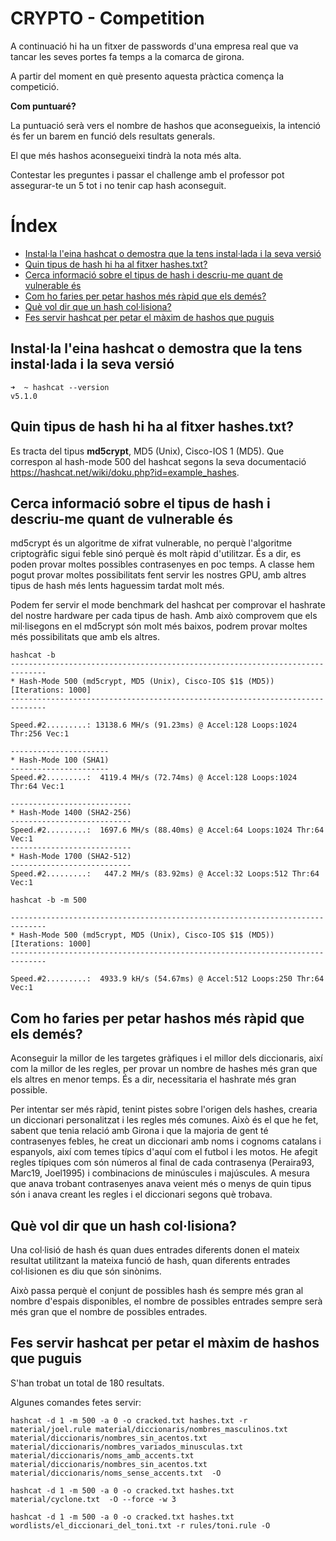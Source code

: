 <!-----
title: "CRYPTO - Competition"
author: "Toni Peraira"
date: "2022-01-11"
version: "1.0"
geometry: left=2.54cm,right=2.54cm,top=2.54cm,bottom=2.54cm
header-right: '\headerlogo'
header-includes:
- '`\newcommand{\headerlogo}{\raisebox{0pt}[0pt]{\includegraphics[width=3cm]{../institut_montilivi.png}}}`{=latex}'
---

pandoc README.md -o Toni_Peraira_CRYPTO_Competition.pdf --from markdown --template eisvogel --listings --pdf-engine=xelatex --toc -s -V toc-title:"Índex"
-->

# CRYPTO - Competition <!-- omit in toc -->

A continuació hi ha un fitxer de passwords d'una empresa real que va tancar les seves portes fa temps a la comarca de girona. 

A partir del moment en què presento aquesta pràctica comença la competició. 

**Com puntuaré?**

La puntuació serà vers el nombre de hashos que aconsegueixis, la intenció és fer un barem en funció dels resultats generals. 

El que més hashos aconsegueixi tindrà la nota més alta. 

Contestar les preguntes i passar el challenge amb el professor pot assegurar-te un 5 tot i no tenir cap hash aconseguit.  

# Índex <!-- omit in toc -->
- [Instal·la l'eina hashcat o demostra que la tens instal·lada i la seva versió](#installa-leina-hashcat-o-demostra-que-la-tens-installada-i-la-seva-versió)
- [Quin tipus de hash hi ha al fitxer hashes.txt?](#quin-tipus-de-hash-hi-ha-al-fitxer-hashestxt)
- [Cerca informació sobre el tipus de hash i descriu-me quant de vulnerable és](#cerca-informació-sobre-el-tipus-de-hash-i-descriu-me-quant-de-vulnerable-és)
- [Com ho faries per petar hashos més ràpid que els demés?](#com-ho-faries-per-petar-hashos-més-ràpid-que-els-demés)
- [Què vol dir que un hash col·lisiona?](#què-vol-dir-que-un-hash-collisiona)
- [Fes servir hashcat per petar el màxim de hashos que puguis](#fes-servir-hashcat-per-petar-el-màxim-de-hashos-que-puguis)

## Instal·la l'eina hashcat o demostra que la tens instal·lada i la seva versió

```console
➜  ~ hashcat --version
v5.1.0
```

## Quin tipus de hash hi ha al fitxer hashes.txt?

Es tracta del tipus **md5crypt**, MD5 (Unix), Cisco-IOS $1$ (MD5). Que correspon al hash-mode 500 del hashcat segons la seva documentació https://hashcat.net/wiki/doku.php?id=example_hashes.

## Cerca informació sobre el tipus de hash i descriu-me quant de vulnerable és

md5crypt és un algoritme de xifrat vulnerable, no perquè l'algoritme criptogràfic sigui feble sinó perquè és molt ràpid d'utilitzar. És a dir, es poden provar moltes possibles contrasenyes en poc temps. A classe hem pogut provar moltes possibilitats fent servir les nostres GPU, amb altres tipus de hash més lents haguessim tardat molt més. 

Podem fer servir el mode benchmark del hashcat per comprovar el hashrate del nostre hardware per cada tipus de hash. Amb això comprovem que els mil·lisegons en el md5crypt són molt més baixos, podrem provar moltes més possibilitats que amb els altres.

```console
hashcat -b
------------------------------------------------------------------------------                                                      
* Hash-Mode 500 (md5crypt, MD5 (Unix), Cisco-IOS $1$ (MD5)) [Iterations: 1000]                                                      
------------------------------------------------------------------------------

Speed.#2.........: 13138.6 MH/s (91.23ms) @ Accel:128 Loops:1024 Thr:256 Vec:1

----------------------                                                                                                              
* Hash-Mode 100 (SHA1)                                                                                                              
----------------------                                                                                                                                                                                                                                                  
Speed.#2.........:  4119.4 MH/s (72.74ms) @ Accel:128 Loops:1024 Thr:64 Vec:1  

---------------------------                                                                                                         
* Hash-Mode 1400 (SHA2-256)                                                                                                         
---------------------------                                                                                                                                                                                                                                             
Speed.#2.........:  1697.6 MH/s (88.40ms) @ Accel:64 Loops:1024 Thr:64 Vec:1                                                                                                                                                                                           
---------------------------                                                                                                         
* Hash-Mode 1700 (SHA2-512)                                                                                                         
---------------------------                                                                                                                                                                                                                                             
Speed.#2.........:   447.2 MH/s (83.92ms) @ Accel:32 Loops:512 Thr:64 Vec:1 
```

```console
hashcat -b -m 500

------------------------------------------------------------------------------
* Hash-Mode 500 (md5crypt, MD5 (Unix), Cisco-IOS $1$ (MD5)) [Iterations: 1000]
------------------------------------------------------------------------------

Speed.#2.........:  4933.9 kH/s (54.67ms) @ Accel:512 Loops:250 Thr:64 Vec:1
```

## Com ho faries per petar hashos més ràpid que els demés?

Aconseguir la millor de les targetes gràfiques i el millor dels diccionaris, així com la millor de les regles, per provar un nombre de hashes més gran que els altres en menor temps. És a dir, necessitaria el hashrate més gran possible.

Per intentar ser més ràpid, tenint pistes sobre l'origen dels hashes, crearia un diccionari personalitzat i les regles més comunes. Això és el que he fet, sabent que tenia relació amb Girona i que la majoria de gent té contrasenyes febles, he creat un diccionari amb noms i cognoms catalans i espanyols, així com temes típics d'aquí com el futbol i les motos. He afegit regles típiques com són números al final de cada contrasenya (Peraira93, Marc19, Joel1995) i combinacions de minúscules i majúscules. A mesura que anava trobant contrasenyes anava veient més o menys de quin tipus són i anava creant les regles i el diccionari segons què trobava.

## Què vol dir que un hash col·lisiona?

Una col·lisió de hash és quan dues entrades diferents donen el mateix resultat utilitzant la mateixa funció de hash, quan diferents entrades col·lisionen es diu que són sinònims.

Això passa perquè el conjunt de possibles hash és sempre més gran al nombre d'espais disponibles, el nombre de possibles entrades sempre serà més gran que el nombre de possibles entrades.

## Fes servir hashcat per petar el màxim de hashos que puguis

S'han trobat un total de 180 resultats.

Algunes comandes fetes servir:

```console
hashcat -d 1 -m 500 -a 0 -o cracked.txt hashes.txt -r material/joel.rule material/diccionaris/nombres_masculinos.txt  material/diccionaris/nombres_sin_acentos.txt material/diccionaris/nombres_variados_minusculas.txt material/diccionaris/noms_amb_accents.txt material/diccionaris/nombres_sin_acentos.txt material/diccionaris/noms_sense_accents.txt  -O
```

```console
hashcat -d 1 -m 500 -a 0 -o cracked.txt hashes.txt material/cyclone.txt  -O --force -w 3
```

```console
hashcat -d 1 -m 500 -a 0 -o cracked.txt hashes.txt wordlists/el_diccionari_del_toni.txt -r rules/toni.rule -O
```

